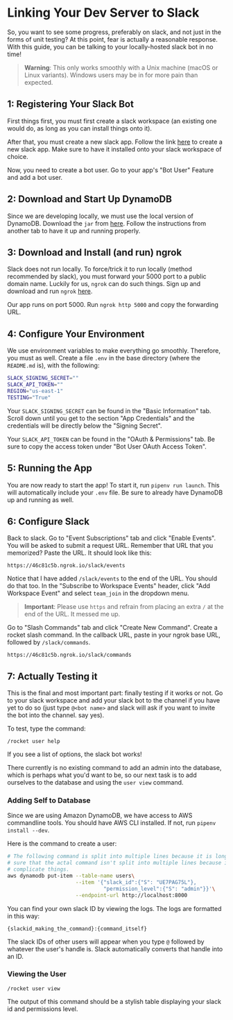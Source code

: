 # Linking Your Dev Server to Slack

So, you want to see some progress, preferably on slack, and not just in the
forms of unit testing? At this point, fear is actually a reasonable response.
With this guide, you can be talking to your locally-hosted slack bot in no time!

> **Warning**: This only works smoothly with a Unix machine (macOS or Linux
> variants). Windows users may be in for more pain than expected.

## 1: Registering Your Slack Bot

First things first, you must first create a slack workspace (an existing one
would do, as long as you can install things onto it).

After that, you must create a new slack app. Follow the link
[here][make-slack-app] to create a new slack app. Make sure to have it installed
onto your slack workspace of choice.

Now, you need to create a bot user. Go to your app's "Bot User" Feature and add
a bot user.

## 2: Download and Start Up DynamoDB

Since we are developing locally, we must use the local version of DynamoDB.
Download the `jar` from [here][dynamodb-download]. Follow the instructions from
another tab to have it up and running properly.

## 3: Download and Install (and run) ngrok

Slack does not run locally. To force/trick it to run locally (method recommended
by slack), you must forward your 5000 port to a public domain name. Luckily for
us, `ngrok` can do such things. Sign up and download and run `ngrok`
[here][download-ngrok].

Our app runs on port 5000. Run `ngrok http 5000` and copy the forwarding URL.

## 4: Configure Your Environment

We use environment variables to make everything go smoothly. Therefore, you must
as well. Create a file `.env` in the base directory (where the `README.md` is),
with the following:

```bash
SLACK_SIGNING_SECRET=""
SLACK_API_TOKEN=""
REGION="us-east-1"
TESTING="True"
```

Your `SLACK_SIGNING_SECRET` can be found in the "Basic Information" tab. Scroll
down until you get to the section "App Credentials" and the credentials will be
directly below the "Signing Secret".

Your `SLACK_API_TOKEN` can be found in the "OAuth & Permissions" tab. Be sure to
copy the access token under "Bot User OAuth Access Token".

## 5: Running the App

You are now ready to start the app! To start it, run `pipenv run launch`. This
will automatically include your `.env` file. Be sure to already have DynamoDB up
and running as well.

## 6: Configure Slack

Back to slack. Go to "Event Subscriptions" tab and click "Enable Events". You
will be asked to submit a request URL. Remember that URL that you memorized?
Paste the URL. It should look like this:

```
https://46c81c5b.ngrok.io/slack/events
```

Notice that I have added `/slack/events` to the end of the URL. You should do
that too. In the "Subscribe to Workspace Events" header, click "Add Workspace
Event" and select `team_join` in the dropdown menu.

> **Important**: Please use `https` and refrain from placing an extra `/` at the
> end of the URL. It messed me up.

Go to "Slash Commands" tab and click "Create New Command". Create a rocket
slash command. In the callback URL, paste in your ngrok base URL, followed by
`/slack/commands`.

```
https://46c81c5b.ngrok.io/slack/commands
```

## 7: Actually Testing it

This is the final and most important part: finally testing if it works or not.
Go to your slack workspace and add your slack bot to the channel if you have yet
to do so (just type `@<bot name>` and slack will ask if you want to invite the
bot into the channel. say yes).

To test, type the command:

```
/rocket user help
```

If you see a list of options, the slack bot works!

There currently is no existing command to add an admin into the database, which
is perhaps what you'd want to be, so our next task is to add ourselves to the
database and using the `user view` command.

### Adding Self to Database

Since we are using Amazon DynamoDB, we have access to AWS commandline tools. You
should have AWS CLI installed. If not, run `pipenv install --dev`.

Here is the command to create a user:

```bash
# The following command is split into multiple lines because it is long. Make
# sure that the actal command isn't split into multiple lines because it may
# complicate things.
aws dynamodb put-item --table-name users\
                      --item '{"slack_id":{"S": "UE7PAG75L"},
                               "permission_level":{"S": "admin"}}'\
                      --endpoint-url http://localhost:8000
```

You can find your own slack ID by viewing the logs. The logs are formatted in
this way:

```
{slackid_making_the_command}:{command_itself}
```

The slack IDs of other users will appear when you type `@` followed by whatever
the user's handle is. Slack automatically converts that handle into an ID.

### Viewing the User

```
/rocket user view
```

The output of this command should be a stylish table displaying your slack id
and permissions level.

[make-slack-app]: https://api.slack.com/apps
[dynamodb-download]: https://docs.aws.amazon.com/amazondynamodb/latest/developerguide/DynamoDBLocal.DownloadingAndRunning.html
[download-ngrok]: https://ngrok.com/
